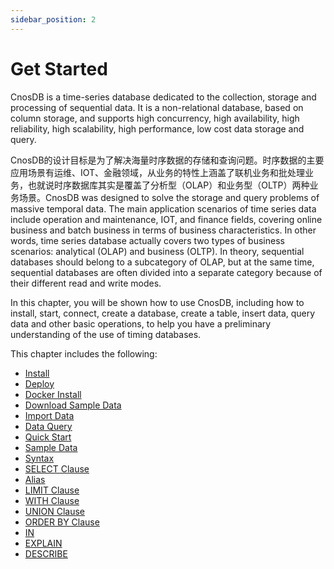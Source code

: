```yaml
---
sidebar_position: 2
---
```


# Get Started

CnosDB is a time-series database dedicated to the collection, storage and processing of sequential data. It is a non-relational database, based on column storage, and supports high concurrency, high availability, high reliability, high scalability, high performance, low cost data storage and query.

CnosDB的设计目标是为了解决海量时序数据的存储和查询问题。时序数据的主要应用场景有运维、IOT、金融领域，从业务的特性上涵盖了联机业务和批处理业务，也就说时序数据库其实是覆盖了分析型（OLAP）和业务型（OLTP）两种业务场景。CnosDB was designed to solve the storage and query problems of massive temporal data. The main application scenarios of time series data include operation and maintenance, IOT, and finance fields, covering online business and batch business in terms of business characteristics. In other words, time series database actually covers two types of business scenarios: analytical (OLAP) and business (OLTP). In theory, sequential databases should belong to a subcategory of OLAP, but at the same time, sequential databases are often divided into a separate category because of their different read and write modes.

In this chapter, you will be shown how to use CnosDB, including how to install, start, connect, create a database, create a table, insert data, query data and other basic operations, to help you have a preliminary understanding of the use of timing databases.

This chapter includes the following:

- [Install](./install.md)
- [Deploy](./install.md#deploy)
- [Docker Install](./install.md#docker-install)
- [Download Sample Data](./install.md#download-sample-data)
- [Import Data](./install.md#import-data)
- [Data Query](./install.md#data-query)
- [Quick Start](./quick_start.md)
- [Sample Data](./quick_start.md#sample-data)
- [Syntax](./quick_start.md#syntax)
- [SELECT Clause](./quick_start.md#select-clause)
- [Alias](./quick_start.md#alias)
- [LIMIT Clause](./quick_start.md#limit-clause)
- [WITH Clause](./quick_start.md#with-clause)
- [UNION Clause](./quick_start.md#union-clause)
- [ORDER BY Clause](./quick_start.md#order-by-clause)
- [IN](./quick_start.md#in)
- [EXPLAIN](./quick_start.md#explain)
- [DESCRIBE](./quick_start.md#describe)
